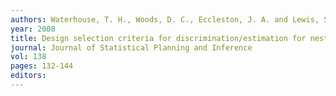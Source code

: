 ```yaml
---
authors: Waterhouse, T. H., Woods, D. C., Eccleston, J. A. and Lewis, S. M. 
year: 2008 
title: Design selection criteria for discrimination/estimation for nested models and a binomial response 
journal: Journal of Statistical Planning and Inference 
vol: 138 
pages: 132-144 
editors: 
---
```

